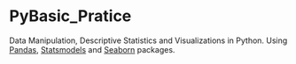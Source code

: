 # PyBasic_Pratice
Data Manipulation, Descriptive Statistics and Visualizations in Python.
Using [Pandas](https://pandas.pydata.org/pandas-docs/stable/getting_started/intro_tutorials/index.html), [Statsmodels](https://www.statsmodels.org/stable/user-guide.html#statistics-and-tools) and [Seaborn](https://seaborn.pydata.org/) packages.
